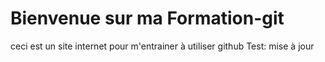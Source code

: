 # Bienvenue sur ma Formation-git
ceci est un site internet pour m'entrainer à utiliser github
Test: mise à jour
